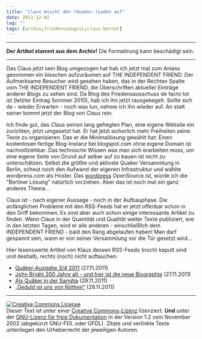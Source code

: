 ```yaml
---
title: "Claus mischt den (Quaker-)Laden auf"
date: 2011-12-02
log: ""
tags: [archiv,friedenszeugnis,claus-bernet]
---
```

<hr><b>Der Artikel stammt aus dem Archiv!</b> Die Formatirung kann beschädigt sein.<hr>
<p>Das Claus jetzt sein Blog umgezogen hat hab ich jetzt mal zum Anlass genommen ein bisschen aufzuräumen auf THE INDEPENDENT FRIEND. Der Aufmerksame Besucher wird gesehen haben, das in der Rechten Spalte vom THE INDEPENDENT FRIEND, die Überschriften aktueller Einträge anderer Blogs zu sehen sind. Da Blog des Friedensausschuss de facto tot ist (letzter Eintrag Sommer 2010), hab ich ihn jetzt rausgekegelt. Sollte sich da - wieder Erwarten - noch was tun, nehme ich ihn wieder auf. An statt seiner kommt jetzt der Blog von Claus rein.
</p>
<!--break-->
<p>Ich finde gut, das Claus seinen lang gehegten Plan, eine eigene Website ein zurichten, jetzt umgesetzt hat. Er hat jetzt sicherlich mehr Freiheiten seine Texte zu organisieren. Das er die Minimallösung gewählt hat: Einen kostenlosen fertige Blog-Instanz bei blogspot.com ohne eigene Domain ist nachvollziehbar. Das technische Wissen was man sich erarbeiten muss, um eine eigene Seite von Grund auf selber auf zu bauen ist nicht zu unterschätzen. Selbst die größte und aktivste Quaker Versammlung in Berlin, scheut noch den Aufwand der eigenen Infrastruktur und wählte wordpress.com als Hoster. Das <a href="http://de.wikipedia.org/wiki/WordPress">wordpress</a> OpenSource ist, würde ich die "Berliner Lösung" natürlich vorziehen. Aber das ist noch mal ein ganz anderes Thema...
</p>

<p>Claus ist - nach eigener Aussage - noch in der Aufbauphase. Die anfänglichen Probleme mit den RSS-Feeds hat er jetzt offenbar schon in den Griff bekommen. Es sind aber auch schon einige interessante Artikel zu finden. Wenn Claus in der Quantität und Qualität weiter Texte publiziert, wie in den letzten Tagen, wird er alle anderen - einschließlich dem INDEPENDENT FRIEND - bald den Rang abgelaufen haben! Man darf gespannt sein, wann er von seiner Versammlung vor die Tür gesetzt wird...
</p>

<p>Hier lesenswerte Artikel von Klaus dessen RSS-Feeds (noch) kaputt sind und deshalb, rechts (noch) nicht auftauchen:
<ul>
<li><a href="http://quaekernachrichten.blogspot.com/2011/11/quaker-ausgabe-34-2011-nun-also-ist-der.html">Quäker-Ausgabe 3/4 2011</a> (27.11.2011)</li>
<li><a href="http://quaekernachrichten.blogspot.com/2011/11/john-bright-200-jahre-alt-und-hier-ist.html">John Bright 200 Jahre alt - und hier ist die neue Biographie</a> (27.11.2011)</li>
<li><a href="http://quaekernachrichten.blogspot.com/2011/11/als-quaker-in-der-sangha-viele-quaker.html">Als Quäker in der Sangha</a> (29.11.2011)</li>
<li><a href="http://quaekernachrichten.blogspot.com/2011/11/geduldist-uns-von-nothen-fur-das.html">„Geduld ist uns von Nöthen“</a> (29.11.2011)</li>
</ul>
</p>

<hr />
<p><a href="http://creativecommons.org/licenses/by-sa/3.0/de/" rel="license"><img src="http://i.creativecommons.org/l/by-sa/3.0/de/88x31.png" style="border-width: 0pt;" alt="Creative Commons License" /></a><br />
Dieser <span rel="dc:type" href="http://purl.org/dc/dcmitype/Text" xmlns:dc="http://purl.org/dc/elements/1.1/">Text</span> ist unter einer <a href="http://creativecommons.org/licenses/by-sa/3.0/de/" rel="license">Creative Commons-Lizenz</a> lizenziert. <b>Und</b> unter der <a href="http://de.wikipedia.org/wiki/GFDL">GNU-Lizenz f&uuml;r freie Dokumentation</a> in der Version 1.2 vom November 2002 (abgek&uuml;rzt GNU-FDL oder GFDL). Zitate und verlinkte Texte unterliegen den Urheberrecht der jeweiligen Autoren.</p>
